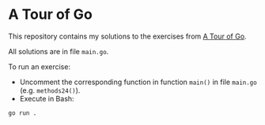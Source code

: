 # A Tour of Go

This repository contains my solutions to the exercises from [A Tour of Go](https://go.dev/tour/welcome/1).

All solutions are in file `main.go`.

To run an exercise:

- Uncomment the corresponding function in function `main()` in file `main.go` (e.g. `methods24()`).
- Execute in Bash:

```bash
go run .
```
